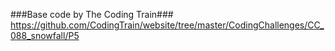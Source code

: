 ###Base code by The Coding Train###
https://github.com/CodingTrain/website/tree/master/CodingChallenges/CC_088_snowfall/P5